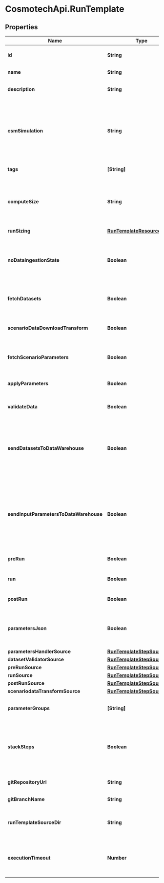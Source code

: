 # CosmotechApi.RunTemplate

## Properties

Name | Type | Description | Notes
------------ | ------------- | ------------- | -------------
**id** | **String** | the Solution Run Template id | 
**name** | **String** | the Run Template name | [optional] 
**description** | **String** | the Run Template description | [optional] 
**csmSimulation** | **String** | the Cosmo Tech simulation name. This information is send to the Engine. Mandatory information if no Engine is defined | [optional] 
**tags** | **[String]** | the list of Run Template tags | [optional] 
**computeSize** | **String** | the compute size needed for this Run Template. Standard sizes are basic and highcpu. Default is basic | [optional] 
**runSizing** | [**RunTemplateResourceSizing**](RunTemplateResourceSizing.md) |  | [optional] 
**noDataIngestionState** | **Boolean** | set to true if the run template does not want to check data ingestion state (no probes or not control plane) | [optional] 
**fetchDatasets** | **Boolean** | whether or not the fetch dataset step is done | [optional] 
**scenarioDataDownloadTransform** | **Boolean** | whether or not the scenario data download transform step step is done | [optional] 
**fetchScenarioParameters** | **Boolean** | whether or not the fetch parameters step is done | [optional] 
**applyParameters** | **Boolean** | whether or not the apply parameter step is done | [optional] 
**validateData** | **Boolean** | whether or not the validate step is done | [optional] 
**sendDatasetsToDataWarehouse** | **Boolean** | whether or not the Datasets values are send to the DataWarehouse prior to Simulation Run. If not set follow the Workspace setting | [optional] 
**sendInputParametersToDataWarehouse** | **Boolean** | whether or not the input parameters values are send to the DataWarehouse prior to Simulation Run. If not set follow the Workspace setting | [optional] 
**preRun** | **Boolean** | whether or not the pre-run step is done | [optional] 
**run** | **Boolean** | whether or not the run step is done | [optional] 
**postRun** | **Boolean** | whether or not the post-run step is done | [optional] 
**parametersJson** | **Boolean** | whether or not to store the scenario parameters in json instead of csv | [optional] 
**parametersHandlerSource** | [**RunTemplateStepSource**](RunTemplateStepSource.md) |  | [optional] 
**datasetValidatorSource** | [**RunTemplateStepSource**](RunTemplateStepSource.md) |  | [optional] 
**preRunSource** | [**RunTemplateStepSource**](RunTemplateStepSource.md) |  | [optional] 
**runSource** | [**RunTemplateStepSource**](RunTemplateStepSource.md) |  | [optional] 
**postRunSource** | [**RunTemplateStepSource**](RunTemplateStepSource.md) |  | [optional] 
**scenariodataTransformSource** | [**RunTemplateStepSource**](RunTemplateStepSource.md) |  | [optional] 
**parameterGroups** | **[String]** | the ordered list of parameters groups for the Run Template | [optional] 
**stackSteps** | **Boolean** | whether or not to stack adjacent scenario run steps in one container run which will chain steps | [optional] 
**gitRepositoryUrl** | **String** | an optional URL to the git repository | [optional] 
**gitBranchName** | **String** | an optional git branch name | [optional] 
**runTemplateSourceDir** | **String** | an optional directory where to find the run template source | [optional] 
**executionTimeout** | **Number** | an optional duration in seconds in which a workflow is allowed to run | [optional] 


